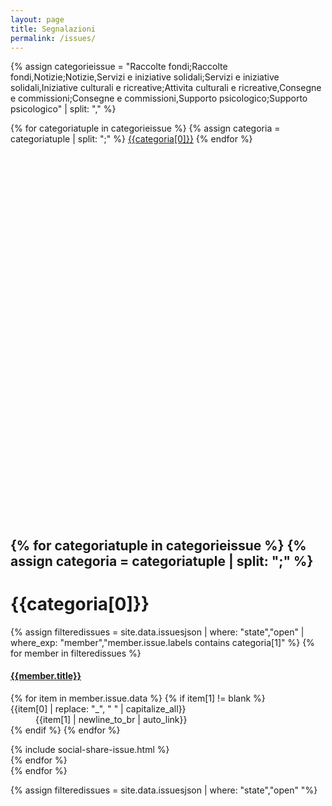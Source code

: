 ```yaml
---
layout: page
title: Segnalazioni
permalink: /issues/
---
```

<link rel="stylesheet" href="https://unpkg.com/leaflet@1.6.0/dist/leaflet.css"
   integrity="sha512-xwE/Az9zrjBIphAcBb3F6JVqxf46+CDLwfLMHloNu6KEQCAWi6HcDUbeOfBIptF7tcCzusKFjFw2yuvEpDL9wQ=="
   crossorigin=""/>

   <!-- Make sure you put this AFTER Leaflet's CSS -->
 <script src="https://unpkg.com/leaflet@1.6.0/dist/leaflet.js"
   integrity="sha512-gZwIG9x3wUXg2hdXF6+rVkLF/0Vi9U8D2Ntg4Ga5I5BZpVkVxlJWbSQtXPSiUTtC0TjtGOmxa1AJPuV0CPthew=="
   crossorigin=""></script>

<link rel="stylesheet" href="https://cdnjs.cloudflare.com/ajax/libs/Leaflet.awesome-markers/2.0.2/leaflet.awesome-markers.css" />
<script src="https://cdnjs.cloudflare.com/ajax/libs/Leaflet.awesome-markers/2.0.2/leaflet.awesome-markers.min.js"></script>

<link rel="stylesheet" href="https://unpkg.com/leaflet.markercluster@1.4.1/dist/MarkerCluster.css"
   crossorigin=""/>

<link rel="stylesheet" href="https://unpkg.com/leaflet.markercluster@1.4.1/dist/MarkerCluster.Default.css"
   crossorigin=""/>

 <script src="https://unpkg.com/leaflet.markercluster@1.4.1/dist/leaflet.markercluster.js"
   crossorigin=""></script>

<style>
#map{ height: 600px }
</style>

{% assign categorieissue = "Raccolte fondi;Raccolte fondi,Notizie;Notizie,Servizi e iniziative solidali;Servizi e iniziative solidali,Iniziative culturali e ricreative;Attivita culturali e ricreative,Consegne e commissioni;Consegne e commissioni,Supporto psicologico;Supporto psicologico" | split: "," %}


<div class="row">
<div class="text-center">
{% for categoriatuple in categorieissue %}
{% assign categoria = categoriatuple | split: ";" %}
  <span class="col-xs-12 col-sm-6">
	  <a href="#{{categoria[0] | slugify}}" class="btn btn-success btn-lg col-xs-12 mb-15" role="button">{{categoria[0]}}</a>
	</span>
{% endfor %}
</div>
</div>



<div class="row"><div class="col-md-12 col-sm-12 col-xs-12"> <div id="map" style="height: 600px;"></div> </div> </div>

{% for categoriatuple in categorieissue %}
{% assign categoria = categoriatuple | split: ";" %}
---
# {{categoria[0]}}
<div class="panel-group">
{% assign filteredissues = site.data.issuesjson | where: "state","open" | where_exp: "member","member.issue.labels contains categoria[1]" %}
{% for member in filteredissues %}
<div class="panel-body issuepanel" id="issue{{member.number}}">
<div class="list-group-item">
<a href="{{site.url}}/issues/{{member.number}}"><h4 class="list-group-item-heading">{{member.title}}</h4></a>
<dl class="row">
{% for item in member.issue.data %}
{% if item[1] != blank %}
<dt class="col-sm-3">{{item[0] | replace: "_", " " | capitalize_all}}</dt>
<dd class="col-sm-9">{{item[1] | newline_to_br | auto_link}}</dd>
{% endif %}
{% endfor %}
</dl>
</div>
{% include social-share-issue.html %}
</div>
{% endfor %}
</div>
{% endfor %}

{% assign filteredissues = site.data.issuesjson | where: "state","open" "%}

<script>
var markerList=[];

{% for member in filteredissues %}
    {% if member.issue.data.Posizione != blank %}
        {% assign labels = member.issue.labels %}
        {% assign coordinate = member.issue.data.Posizione | split: ' ' %}
        markerList.push([{{coordinate[0]}}, {{coordinate[1]}}, "{{member.title|uri_escape}}", "{{ member.number }}", {{labels}}]);
    {% endif %}
{% endfor %}

// define icons
var iniziativeSolidali = L.AwesomeMarkers.icon({icon: 'handshake-o', markerColor: 'blue', prefix: 'fa'}); // iniziative solidali pubbliche e private
var raccolteFondi = L.AwesomeMarkers.icon({icon: 'eur', markerColor: 'purple', prefix: 'fa'});
var richiestaAiuto = L.AwesomeMarkers.icon({icon: 'question', markerColor: 'darkblue', prefix: 'fa'});
var supportoPsicologico = L.AwesomeMarkers.icon({icon: 'phone', markerColor: 'green', prefix: 'fa'});
var iconaDefault = L.AwesomeMarkers.icon({icon: '', markerColor: 'darkpurple'});

// initialize the map
var map = L.map('map')

// create the tile layer with correct attribution
var osmUrl='{{site.tile_map}}';
var osmAttrib='&copy; <a href="http://www.openstreetmap.org/copyright">OpenStreetMap</a>, Tiles courtesy of <a href="http://hot.openstreetmap.org/" target="_blank">Humanitarian OpenStreetMap Team</a>';
var osm = new L.TileLayer(osmUrl, {minZoom: 5, maxZoom: 19, attribution: osmAttrib});


var sumLat = 0.;
var sumLon = 0.;

markers = L.markerClusterGroup();

for (var i=0; i<markerList.length; i++) {
    var lat = markerList[i][0];
    var lon = markerList[i][1];
    var popupText = markerList[i][2];
    var popupURL = markerList[i][3];
    var labels = markerList[i][4];
    var iconaFinale;

    // Raccolte fondi, Supporto psicologico, Servizi e iniziative solidali pubbliche, Servizi e iniziative solidali private, Richiesta aiuto

    if (labels.indexOf("Raccolte fondi") >= 0) {
        iconaFinale = raccolteFondi;
    } else if (labels.indexOf("Supporto psicologico") >= 0) {
        iconaFinale = supportoPsicologico;
    } else if (labels.indexOf("Servizi e iniziative solidali pubbliche") >= 0 || labels.indexOf("Servizi e iniziative solidali private") >= 0) {
        iconaFinale = iniziativeSolidali;
    } else if (labels.indexOf("Richiesta aiuto") >= 0) {
        iconaFinale = richiestaAiuto;
    } else {
        iconaFinale = iconaDefault;
    }

    if (!isNaN(lat) && !isNaN(lon)) {
        var markerLocation = new L.LatLng(lat, lon);
        var marker = new L.Marker(markerLocation, {icon: iconaFinale});

        markers.addLayer(marker);

        marker.bindPopup("<a href=\"" + popupURL + "\">" + decodeURI(popupText) + "</a>");

        sumLat += lat;
        sumLon += lon;
    }
}

map.addLayer(markers);

map.addLayer(osm).setView([42.629381, 13.288372], 5);

function getFeaturesInView() {
    var featuresInView = [];
    var featuresNotInView = [];
    for (var i=0; i<markerList.length; i++) {
        if(map.getBounds().contains(L.latLng(markerList[i][0],markerList[i][1]))) {
            featuresInView.push(markerList[i]);
        } else {
            featuresNotInView.push(markerList[i]);
        }
    }
    return [featuresInView,featuresNotInView];
}

function setVisible(element) {
    $("#issue"+element[3]).show();
}
function setInVisible(element) {
    $("#issue"+element[3]).hide();
}

function onMoveEnd(evt) {
    [inView,notInView]=getFeaturesInView();
    notInView.forEach(setInVisible); 
    inView.forEach(setVisible); 
}

map.on('moveend', onMoveEnd);

//var geocoder = L.Control.geocoder({collapsed:false,placeholder:"Cerca...",
//        defaultMarkGeocode: false, geocodingQueryParams: { countrycodes: "it" },
//        })
//.on('markgeocode', function(e) {
//        var latlon=e.geocode.center;
//        $("#lat").html(latlon.lat);
//        $("#lng").html(latlon.lng);
//        var marker = new L.Marker(markerLocation);
//        map.addLayer(marker);
//        })
//.addTo(map);


</script>
